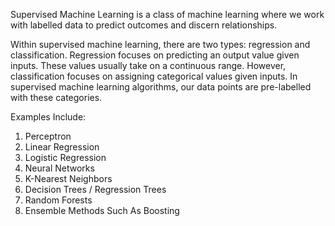 Supervised Machine Learning is a class of machine learning where we work with labelled data to predict outcomes and discern relationships. 

Within supervised machine learning, there are two types: regression and classification. Regression focuses on predicting an output value given inputs. These values usually take on a continuous range. However, classification focuses on assigning categorical values given inputs. In supervised machine learning algorithms, our data points are pre-labelled with these categories.

Examples Include: 
1. Perceptron
2. Linear Regression
3. Logistic Regression
4. Neural Networks
5. K-Nearest Neighbors
6. Decision Trees / Regression Trees
7. Random Forests
8. Ensemble Methods Such As Boosting
